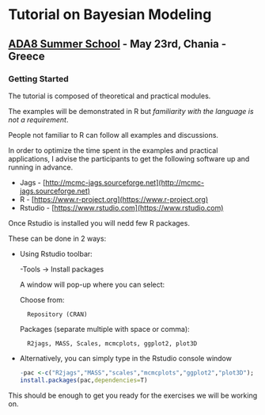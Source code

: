 # Tutorial on Bayesian Modeling #
## [ADA8 Summer School](http://ada8.cosmostat.org) - May 23rd, Chania - Greece ##


### Getting Started ###

The tutorial is composed of theoretical and practical modules. 

The examples will be demonstrated in R but _familiarity with the language is not a requirement_.

People not familiar to R can follow all examples and discussions.

In order to optimize the time spent in the examples and practical applications, I advise the participants to get the following software up and running in advance.

* Jags		-	[http://mcmc-jags.sourceforge.net](http://mcmc-jags.sourceforge.net)
* R     	-	[https://www.r-project.org](https://www.r-project.org)
* Rstudio 	-	[https://www.rstudio.com](https://www.rstudio.com)

Once Rstudio is installed you will nedd few R packages. 

These can be done in 2 ways:

* Using Rstudio toolbar:

    -Tools -> Install packages

    A window will pop-up where you can select:

    Choose from:  

        Repository (CRAN)

    Packages (separate multiple with space or comma):

        R2jags, MASS, Scales, mcmcplots, ggplot2, plot3D 

* Alternatively, you can simply type in the Rstudio console window
    ```R
    -pac <-c("R2jags","MASS","scales","mcmcplots","ggplot2","plot3D");
    install.packages(pac,dependencies=T)
    ```

This should be enough to get you ready for the exercises we will be working on. 

